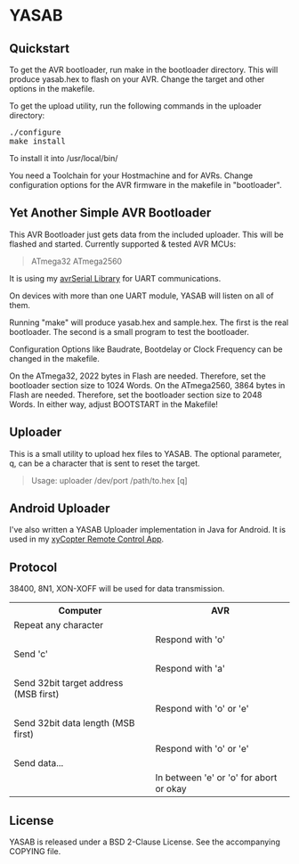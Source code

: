 # YASAB
## Quickstart

To get the AVR bootloader, run make in the bootloader directory. This will produce yasab.hex to flash on your AVR. Change the target and other options in the makefile.

To get the upload utility, run the following commands in the uploader directory:

<pre>./configure
make install</pre>

To install it into /usr/local/bin/

You need a Toolchain for your Hostmachine and for AVRs.
Change configuration options for the AVR firmware in the makefile in "bootloader".

## Yet Another Simple AVR Bootloader

This AVR Bootloader just gets data from the included uploader. This will be flashed and started.
Currently supported &amp; tested AVR MCUs:
> ATmega32
> ATmega2560

It is using my [avrSerial Library](https://github.com/xythobuz/avrSerial) for UART communications.

On devices with more than one UART module, YASAB will listen on all of them.

Running "make" will produce yasab.hex and sample.hex. The first is the real bootloader. The second is a small program to test the bootloader.

Configuration Options like Baudrate, Bootdelay or Clock Frequency can be changed in the makefile.

On the ATmega32, 2022 bytes in Flash are needed. Therefore, set the bootloader section size to 1024 Words.
On the ATmega2560, 3864 bytes in Flash are needed. Therefore, set the bootloader section size to 2048 Words.
In either way, adjust BOOTSTART in the Makefile!

## Uploader

This is a small utility to upload hex files to YASAB.
The optional parameter, q, can be a character that is sent to reset the target.
> Usage: uploader /dev/port /path/to.hex [q]

## Android Uploader

I've also written a YASAB Uploader implementation in Java for Android. It is used in my [xyCopter Remote Control App](https://github.com/xythobuz/xyControl/tree/master/tools/xyCopter).

## Protocol

38400, 8N1, XON-XOFF will be used for data transmission.

<table>
<tr><th>Computer</th><th>AVR</th></tr>
<tr><td>Repeat any character</td><td></td></tr>
<tr><td></td><td>Respond with 'o'</td></tr>
<tr><td>Send 'c'</td><td></td></tr>
<tr><td></td><td>Respond with 'a'</td></tr>
<tr><td>Send 32bit target address (MSB first)</td><td></td></tr>
<tr><td></td><td>Respond with 'o' or 'e'</td></tr>
<tr><td>Send 32bit data length (MSB first)</td><td></td></tr>
<tr><td></td><td>Respond with 'o' or 'e'</td></tr>
<tr><td>Send data...</td><td></td></tr>
<tr><td></td><td>In between 'e' or 'o' for abort or okay</td>
</table>

## License

YASAB is released under a BSD 2-Clause License. See the accompanying COPYING file.
